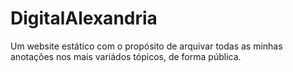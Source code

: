 # DigitalAlexandria
Um website estático com o propósito de arquivar todas as minhas anotações nos mais variádos tópicos, de forma pública.
